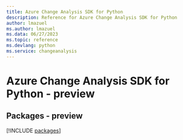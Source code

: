 ```yaml
---
title: Azure Change Analysis SDK for Python
description: Reference for Azure Change Analysis SDK for Python
author: lmazuel
ms.author: lmazuel
ms.data: 06/27/2023
ms.topic: reference
ms.devlang: python
ms.service: changeanalysis
---
```

# Azure Change Analysis SDK for Python - preview
## Packages - preview
[!INCLUDE [packages](change-analysis-index.md)]